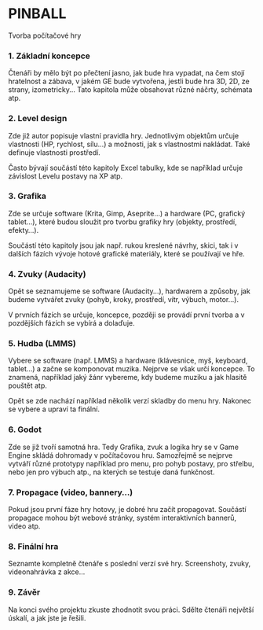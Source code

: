 # PINBALL

Tvorba počítačové hry

### 1. Základní koncepce

Čtenáři by mělo být po přečtení jasno, jak bude hra vypadat, na čem stojí hratelnost a zábava, v jakém GE bude vytvořena, jestli bude hra 3D, 2D, ze strany, izometricky... Tato kapitola může obsahovat různé náčrty, schémata atp.

### 2. Level design

Zde již autor popisuje vlastní pravidla hry. Jednotlivým objektům určuje vlastnosti (HP, rychlost, sílu…) a možnosti, jak s vlastnostmi nakládat. Také definuje vlastnosti prostředí.

Často bývají součástí této kapitoly Excel tabulky, kde se například určuje závislost Levelu postavy na XP atp.

### 3. Grafika

Zde se určuje software (Krita, Gimp, Aseprite…) a hardware (PC, grafický tablet…), které budou sloužit pro tvorbu grafiky hry (objekty, prostředí, efekty…).

Součástí této kapitoly jsou jak např. rukou kreslené návrhy, skici, tak i v dalších fázích vývoje hotové grafické materiály, které se používají ve hře.

### 4. Zvuky (Audacity)

Opět se seznamujeme se software (Audacity…), hardwarem a způsoby, jak budeme vytvářet zvuky (pohyb, kroky, prostředí, vítr, výbuch, motor…).

V prvních fázích se určuje, koncepce, později se provádí první tvorba a v pozdějších fázích se vybírá a dolaďuje.

### 5. Hudba (LMMS)

Vybere se software (např. LMMS) a hardware (klávesnice, myš, keyboard, tablet…) a začne se komponovat muzika. Nejprve se však určí koncepce. To znamená, například jaký žánr vybereme, kdy budeme muziku a jak hlasitě pouštět atp.

Opět se zde nachází například několik verzí skladby do menu hry. Nakonec se vybere a upraví ta finální.

### 6. Godot

Zde se již tvoří samotná hra. Tedy Grafika, zvuk a logika hry se v Game Engine skládá dohromady v počítačovou hru. Samozřejmě se nejprve vytváří různé prototypy například pro menu, pro pohyb postavy, pro střelbu, nebo jen pro výbuch atp., na kterých se testuje daná funkčnost.

### 7. Propagace (video, bannery…)

Pokud jsou první fáze hry hotovy, je dobré hru začít propagovat. Součástí propagace mohou být webové stránky, systém interaktivních bannerů, video atp.

### 8. Finální hra

Seznamte kompletně čtenáře s poslední verzí své hry. Screenshoty, zvuky, videonahrávka z akce…

### 9. Závěr

Na konci svého projektu zkuste zhodnotit svou práci. Sdělte čtenáři největší úskalí, a jak jste je řešili.
